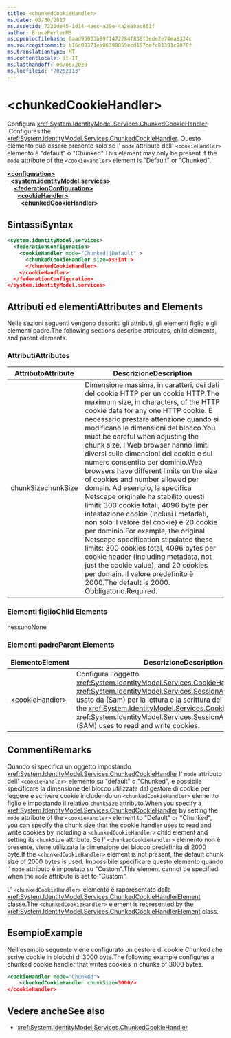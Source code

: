 ```yaml
---
title: <chunkedCookieHandler>
ms.date: 03/30/2017
ms.assetid: 7220de45-1d14-4aec-a29e-4a2ea8ac861f
author: BrucePerlerMS
ms.openlocfilehash: 6aad95033b99f1472284f838f3ede2e74ea8324c
ms.sourcegitcommit: b16c00371ea06398859ecd157defc81301c9070f
ms.translationtype: MT
ms.contentlocale: it-IT
ms.lasthandoff: 06/06/2020
ms.locfileid: "70252113"
---
```

# \<chunkedCookieHandler>
<span data-ttu-id="616f7-101">Configura <xref:System.IdentityModel.Services.ChunkedCookieHandler> .</span><span class="sxs-lookup"><span data-stu-id="616f7-101">Configures the <xref:System.IdentityModel.Services.ChunkedCookieHandler>.</span></span> <span data-ttu-id="616f7-102">Questo elemento può essere presente solo se l' `mode` attributo dell' `<cookieHandler>` elemento è "default" o "Chunked".</span><span class="sxs-lookup"><span data-stu-id="616f7-102">This element may only be present if the `mode` attribute of the `<cookieHandler>` element is "Default" or "Chunked".</span></span>  
  
[**\<configuration>**](../configuration-element.md)\
&nbsp;&nbsp;[**\<system.identityModel.services>**](system-identitymodel-services.md)\
&nbsp;&nbsp;&nbsp;&nbsp;[**\<federationConfiguration>**](federationconfiguration.md)\
&nbsp;&nbsp;&nbsp;&nbsp;&nbsp;&nbsp;[**\<cookieHandler>**](cookiehandler.md)\
&nbsp;&nbsp;&nbsp;&nbsp;&nbsp;&nbsp;&nbsp;&nbsp;**\<chunkedCookieHandler>**  
  
## <a name="syntax"></a><span data-ttu-id="616f7-103">Sintassi</span><span class="sxs-lookup"><span data-stu-id="616f7-103">Syntax</span></span>  
  
```xml  
<system.identityModel.services>  
  <federationConfiguration>  
    <cookieHandler mode="Chunked||Default" >  
      <chunkedCookieHandler size=xs:int >  
      </chunkedCookieHandler>  
    </cookieHandler>  
  </federationConfiguration>  
</system.identityModel.services>  
```  
  
## <a name="attributes-and-elements"></a><span data-ttu-id="616f7-104">Attributi ed elementi</span><span class="sxs-lookup"><span data-stu-id="616f7-104">Attributes and Elements</span></span>  
 <span data-ttu-id="616f7-105">Nelle sezioni seguenti vengono descritti gli attributi, gli elementi figlio e gli elementi padre.</span><span class="sxs-lookup"><span data-stu-id="616f7-105">The following sections describe attributes, child elements, and parent elements.</span></span>  
  
### <a name="attributes"></a><span data-ttu-id="616f7-106">Attributi</span><span class="sxs-lookup"><span data-stu-id="616f7-106">Attributes</span></span>  
  
|<span data-ttu-id="616f7-107">Attributo</span><span class="sxs-lookup"><span data-stu-id="616f7-107">Attribute</span></span>|<span data-ttu-id="616f7-108">Descrizione</span><span class="sxs-lookup"><span data-stu-id="616f7-108">Description</span></span>|  
|---------------|-----------------|  
|<span data-ttu-id="616f7-109">chunkSize</span><span class="sxs-lookup"><span data-stu-id="616f7-109">chunkSize</span></span>|<span data-ttu-id="616f7-110">Dimensione massima, in caratteri, dei dati del cookie HTTP per un cookie HTTP.</span><span class="sxs-lookup"><span data-stu-id="616f7-110">The maximum size, in characters, of the HTTP cookie data for any one HTTP cookie.</span></span> <span data-ttu-id="616f7-111">È necessario prestare attenzione quando si modificano le dimensioni del blocco.</span><span class="sxs-lookup"><span data-stu-id="616f7-111">You must be careful when adjusting the chunk size.</span></span> <span data-ttu-id="616f7-112">I Web browser hanno limiti diversi sulle dimensioni dei cookie e sul numero consentito per dominio.</span><span class="sxs-lookup"><span data-stu-id="616f7-112">Web browsers have different limits on the size of cookies and number allowed per domain.</span></span> <span data-ttu-id="616f7-113">Ad esempio, la specifica Netscape originale ha stabilito questi limiti: 300 cookie totali, 4096 byte per intestazione cookie (inclusi i metadati, non solo il valore del cookie) e 20 cookie per dominio.</span><span class="sxs-lookup"><span data-stu-id="616f7-113">For example, the original Netscape specification stipulated these limits: 300 cookies total, 4096 bytes per cookie header (including metadata, not just the cookie value), and 20 cookies per domain.</span></span> <span data-ttu-id="616f7-114">Il valore predefinito è 2000.</span><span class="sxs-lookup"><span data-stu-id="616f7-114">The default is 2000.</span></span> <span data-ttu-id="616f7-115">Obbligatorio.</span><span class="sxs-lookup"><span data-stu-id="616f7-115">Required.</span></span>|  
  
### <a name="child-elements"></a><span data-ttu-id="616f7-116">Elementi figlio</span><span class="sxs-lookup"><span data-stu-id="616f7-116">Child Elements</span></span>  
 <span data-ttu-id="616f7-117">nessuno</span><span class="sxs-lookup"><span data-stu-id="616f7-117">None</span></span>  
  
### <a name="parent-elements"></a><span data-ttu-id="616f7-118">Elementi padre</span><span class="sxs-lookup"><span data-stu-id="616f7-118">Parent Elements</span></span>  
  
|<span data-ttu-id="616f7-119">Elemento</span><span class="sxs-lookup"><span data-stu-id="616f7-119">Element</span></span>|<span data-ttu-id="616f7-120">Descrizione</span><span class="sxs-lookup"><span data-stu-id="616f7-120">Description</span></span>|  
|-------------|-----------------|  
|[\<cookieHandler>](cookiehandler.md)|<span data-ttu-id="616f7-121">Configura l'oggetto <xref:System.IdentityModel.Services.CookieHandler> <xref:System.IdentityModel.Services.SessionAuthenticationModule> usato da (Sam) per la lettura e la scrittura dei cookie.</span><span class="sxs-lookup"><span data-stu-id="616f7-121">Configures the <xref:System.IdentityModel.Services.CookieHandler> that the <xref:System.IdentityModel.Services.SessionAuthenticationModule> (SAM) uses to read and write cookies.</span></span>|  
  
## <a name="remarks"></a><span data-ttu-id="616f7-122">Commenti</span><span class="sxs-lookup"><span data-stu-id="616f7-122">Remarks</span></span>  
 <span data-ttu-id="616f7-123">Quando si specifica un oggetto impostando <xref:System.IdentityModel.Services.ChunkedCookieHandler> l' `mode` attributo dell' `<cookieHandler>` elemento su "default" o "Chunked", è possibile specificare la dimensione del blocco utilizzata dal gestore di cookie per leggere e scrivere cookie includendo un `<chunkedCookieHandler>` elemento figlio e impostando il relativo `chunkSize` attributo.</span><span class="sxs-lookup"><span data-stu-id="616f7-123">When you specify a <xref:System.IdentityModel.Services.ChunkedCookieHandler> by setting the `mode` attribute of the `<cookieHandler>` element to "Default" or "Chunked", you can specify the chunk size that the cookie handler uses to read and write cookies by including a `<chunkedCookieHandler>` child element and setting its `chunkSize` attribute.</span></span> <span data-ttu-id="616f7-124">Se l' `<chunkedCookieHandler>` elemento non è presente, viene utilizzata la dimensione del blocco predefinita di 2000 byte.</span><span class="sxs-lookup"><span data-stu-id="616f7-124">If the `<chunkedCookieHandler>` element is not present, the default chunk size of 2000 bytes is used.</span></span> <span data-ttu-id="616f7-125">Impossibile specificare questo elemento quando l' `mode` attributo è impostato su "Custom".</span><span class="sxs-lookup"><span data-stu-id="616f7-125">This element cannot be specified when the `mode` attribute is set to "Custom".</span></span>  
  
 <span data-ttu-id="616f7-126">L' `<chunkedCookieHandler>` elemento è rappresentato dalla <xref:System.IdentityModel.Services.ChunkedCookieHandlerElement> classe.</span><span class="sxs-lookup"><span data-stu-id="616f7-126">The `<chunkedCookieHandler>` element is represented by the <xref:System.IdentityModel.Services.ChunkedCookieHandlerElement> class.</span></span>  
  
## <a name="example"></a><span data-ttu-id="616f7-127">Esempio</span><span class="sxs-lookup"><span data-stu-id="616f7-127">Example</span></span>  
 <span data-ttu-id="616f7-128">Nell'esempio seguente viene configurato un gestore di cookie Chunked che scrive cookie in blocchi di 3000 byte.</span><span class="sxs-lookup"><span data-stu-id="616f7-128">The following example configures a chunked cookie handler that writes cookies in chunks of 3000 bytes.</span></span>  
  
```xml  
<cookieHandler mode="Chunked">  
    <chunkedCookieHandler chunkSize=3000/>  
</cookieHandler>  
```  
  
## <a name="see-also"></a><span data-ttu-id="616f7-129">Vedere anche</span><span class="sxs-lookup"><span data-stu-id="616f7-129">See also</span></span>

- <xref:System.IdentityModel.Services.ChunkedCookieHandler>
